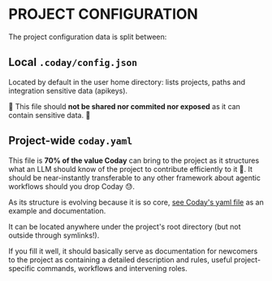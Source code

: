 # PROJECT CONFIGURATION

The project configuration data is split between:


## Local `.coday/config.json` 

Located by default in the user home directory: lists projects, paths and integration sensitive data (apikeys). 

🚨 This file should **not be shared nor commited nor exposed** as it can contain sensitive data. 🚨


## Project-wide `coday.yaml`

This file is **70% of the value Coday** can bring to the project as it structures what an LLM should know of the project to contribute efficiently to it 🚀. It should be near-instantly transferable to any other framework about agentic workflows should you drop Coday 😓.

As its structure is evolving because it is so core, [see Coday's yaml file](./coday.yaml) as an example and documentation.

It can be located anywhere under the project's root directory (but not outside through symlinks!). 

If you fill it well, it should basically serve as documentation for newcomers to the project as containing a detailed description and rules, useful project-specific commands, workflows and intervening roles. 


